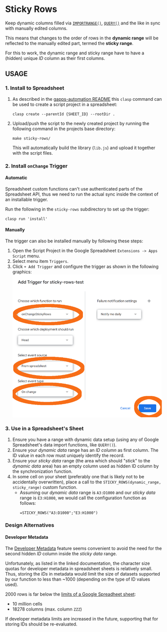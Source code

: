 # Sticky Rows

Keep dynamic columns filled via [`IMPORTRANGE()`](https://support.google.com/docs/answer/12159115), [`QUERY()`](https://support.google.com/docs/answer/3093343?hl=en&sjid=16157704238526208353-EU) and the like in sync with manually edited columns.

This means that changes to the order of rows in the **dynamic range** will be reflected to the manually edited part, termed the **sticky range**.

For this to work, the dynamic range and sticky range have to have a (hidden) unique *ID* column as their first columns.

## USAGE

### 1. Install to Spreadsheet

1. As described in the [gapps-automation README](../README.md) this `clasp` command can be used to create a script project in a spreadsheet:
   ```
   clasp create --parentId {SHEET_ID} --rootDir .
   ```
2. Upload/push the script to the newly created project by running the following command in the projects base directory:
   ```
   make sticky-rows/
   ```
   This will automatically build the library (`lib.js`) and upload it together with the script files.

### 2. Install `onChange` Trigger

#### Automatic

Spreadsheet custom functions can't use authenticated parts of the Spreadsheet API, thus we need to run the actual sync inside the context of an installable trigger.

Run the following in the `sticky-rows` subdirectory to set up the trigger:
```
clasp run 'install'
```

#### Manually

The trigger can also be installed manually by following these steps:
1. Open the Script Project in the Google Spreadsheet `Extensions -> Apps Script` menu.
2. Select menu item `Triggers`.
3. Click `+ Add Trigger` and configure the trigger as shown in the following graphics:
  ![Configure Trigger running "onChangeStickyRows", with event source "from spreadsheet" and event type "On change"](./sticky-rows-trigger.png)

### 3. Use in a Spreadsheet's Sheet

1. Ensure you have a range with dynamic data setup (using any of Google Spreadsheet's data import functions, like `QUERY()`).
2. Ensure your *dynamic data* range has an *ID column* as first column. The ID value in each row must uniquely identify the record.
3. Ensure your *sticky data* range (the area which should "stick" to the *dynamic data* area) has an empty column used as hidden ID column by the synchronization function.
4. In some cell on your sheet (preferably one that is likely not to be accidentally overwritten), place a call to the `STICKY_ROWS(dynamic_range, sticky_range)` custom function.
   - Assuming our *dynamic data* range is `A3:D1000` and our *sticky data* range is `E3:H1000`, we would call the configuration function as follows:
     ```
     =STICKY_ROWS("A3:D1000";"E3:H1000")
     ```

### Design Alternatives

#### Developer Metadata

The [Developer Metadata](https://developers.google.com/sheets/api/guides/metadata) feature seems convenient to avoid the need for the second hidden *ID* column inside the *sticky data* range.

Unfortunately, as listed in the linked documentation, the character size quotas for developer metadata in spreadsheet sheets is relatively small. Thus, storing the *IDs* in metadata would limit the size of datasets supported by our function to less than ~1000 (depending on the type of ID values used).

2000 rows is far below the [limits of a Google Spreadheet sheet](https://support.google.com/drive/answer/37603):
- 10 million cells
- 18278 columns (max. column `ZZZ`)

If developer metadata limits are increased in the future, supporting that for storing IDs should be re-evaluated.
